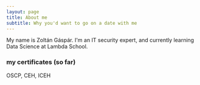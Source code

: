 ```yaml
---
layout: page
title: About me
subtitle: Why you'd want to go on a date with me
---
```


My name is Zoltán Gáspár. I'm an IT security expert, and currently learning Data Science at Lambda School.

### my certificates (so far)

OSCP, CEH, ICEH
